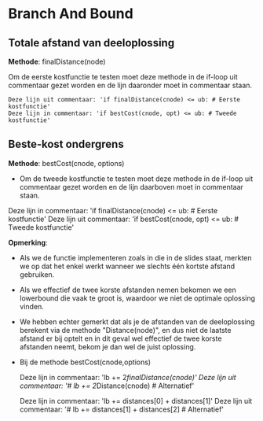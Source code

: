# Branch And Bound

## Totale afstand van deeloplossing

**Methode**: finalDistance(node)

Om de eerste kostfunctie te testen moet deze methode in de if-loop uit commentaar gezet worden en de lijn daaronder moet in commentaar staan. 
    
    Deze lijn uit commentaar: 'if finalDistance(cnode) <= ub: # Eerste kostfunctie'
    Deze lijn in commentaar: 'if bestCost(cnode, opt) <= ub: # Tweede kostfunctie'

## Beste-kost ondergrens

**Methode**: bestCost(cnode, options)

- Om de tweede kostfunctie te testen moet deze methode in de if-loop uit commentaar gezet worden en de lijn daarboven moet in commentaar staan. 

Deze lijn in commentaar: 'if finalDistance(cnode) <= ub: # Eerste kostfunctie'
Deze lijn uit commentaar: 'if bestCost(cnode, opt) <= ub: # Tweede kostfunctie'

**Opmerking**:  
    
- Als we de functie implementeren zoals in die in de slides staat, merkten we op dat het enkel werkt wanneer we slechts één kortste afstand gebruiken. 
- Als we effectief de twee korste afstanden nemen bekomen we een lowerbound die vaak te groot is, waardoor we niet de optimale oplossing vinden. 

- We hebben echter gemerkt dat als je de afstanden van de deeloplossing berekent via de methode "Distance(node)", en dus niet de laatste afstand er bij optelt en in dit geval wel effectief de twee korste afstanden neemt, bekom je dan wel de juist oplossing.

- Bij de methode bestCost(cnode,options)

    Deze lijn in commentaar: 'lb += 2*finalDistance(cnode)'
    Deze lijn uit commentaar: '# lb += 2*Distance(cnode) # Alternatief'

    Deze lijn in commentaar: 'lb += distances[0] + distances[1]'
    Deze lijn uit commentaar: '# lb += distances[1] + distances[2] # Alternatief'